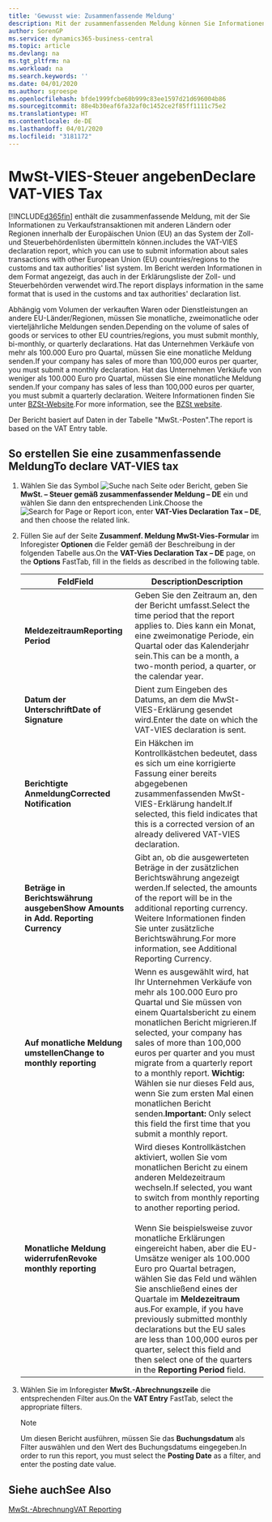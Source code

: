 ```yaml
---
title: 'Gewusst wie: Zusammenfassende Meldung'
description: Mit der zusammenfassenden Meldung können Sie Informationen zu Verkaufstransaktionen mit anderen Ländern oder Regionen innerhalb der Europäischen Union (EU) an das System der Zoll- und Steuerbehördenlisten übermitteln.
author: SorenGP
ms.service: dynamics365-business-central
ms.topic: article
ms.devlang: na
ms.tgt_pltfrm: na
ms.workload: na
ms.search.keywords: ''
ms.date: 04/01/2020
ms.author: sgroespe
ms.openlocfilehash: bfde1999fcbe60b999c83ee1597d21d696004b86
ms.sourcegitcommit: 88e4b30eaf6fa32af0c1452ce2f85ff1111c75e2
ms.translationtype: HT
ms.contentlocale: de-DE
ms.lasthandoff: 04/01/2020
ms.locfileid: "3181172"
---
```

# <a name="declare-vat-vies-tax"></a><span data-ttu-id="6c708-103">MwSt-VIES-Steuer angeben</span><span class="sxs-lookup"><span data-stu-id="6c708-103">Declare VAT-VIES Tax</span></span>
[!INCLUDE[d365fin](../../includes/d365fin_md.md)] <span data-ttu-id="6c708-104">enthält die zusammenfassende Meldung, mit der Sie Informationen zu Verkaufstransaktionen mit anderen Ländern oder Regionen innerhalb der Europäischen Union (EU) an das System der Zoll- und Steuerbehördenlisten übermitteln können.</span><span class="sxs-lookup"><span data-stu-id="6c708-104">includes the VAT-VIES declaration report, which you can use to submit information about sales transactions with other European Union (EU) countries/regions to the customs and tax authorities' list system.</span></span> <span data-ttu-id="6c708-105">Im Bericht werden Informationen in dem Format angezeigt, das auch in der Erklärungsliste der Zoll- und Steuerbehörden verwendet wird.</span><span class="sxs-lookup"><span data-stu-id="6c708-105">The report displays information in the same format that is used in the customs and tax authorities' declaration list.</span></span>  

<span data-ttu-id="6c708-106">Abhängig vom Volumen der verkauften Waren oder Dienstleistungen an andere EU-Länder/Regionen, müssen Sie monatliche, zweimonatliche oder vierteljährliche Meldungen senden.</span><span class="sxs-lookup"><span data-stu-id="6c708-106">Depending on the volume of sales of goods or services to other EU countries/regions, you must submit monthly, bi-monthly, or quarterly declarations.</span></span> <span data-ttu-id="6c708-107">Hat das Unternehmen Verkäufe von mehr als 100.000 Euro pro Quartal, müssen Sie eine monatliche Meldung senden.</span><span class="sxs-lookup"><span data-stu-id="6c708-107">If your company has sales of more than 100,000 euros per quarter, you must submit a monthly declaration.</span></span> <span data-ttu-id="6c708-108">Hat das Unternehmen Verkäufe von weniger als 100.000 Euro pro Quartal, müssen Sie eine monatliche Meldung senden.</span><span class="sxs-lookup"><span data-stu-id="6c708-108">If your company has sales of less than 100,000 euros per quarter, you must submit a quarterly declaration.</span></span> <span data-ttu-id="6c708-109">Weitere Informationen finden Sie unter [BZSt-Website](https://go.microsoft.com/fwlink/?LinkId=204368).</span><span class="sxs-lookup"><span data-stu-id="6c708-109">For more information, see the [BZSt website](https://go.microsoft.com/fwlink/?LinkId=204368).</span></span>  

<span data-ttu-id="6c708-110">Der Bericht basiert auf Daten in der Tabelle "MwSt.-Posten".</span><span class="sxs-lookup"><span data-stu-id="6c708-110">The report is based on the VAT Entry table.</span></span>  

## <a name="to-declare-vat-vies-tax"></a><span data-ttu-id="6c708-111">So erstellen Sie eine zusammenfassende Meldung</span><span class="sxs-lookup"><span data-stu-id="6c708-111">To declare VAT-VIES tax</span></span>  

1.  <span data-ttu-id="6c708-112">Wählen Sie das Symbol ![Suche nach Seite oder Bericht](../../media/ui-search/search_small.png "Symbol „Suche nach Seite oder Bericht“"), geben Sie **MwSt. – Steuer gemäß zusammenfassender Meldung – DE** ein und wählen Sie dann den entsprechenden Link.</span><span class="sxs-lookup"><span data-stu-id="6c708-112">Choose the ![Search for Page or Report](../../media/ui-search/search_small.png "Search for Page or Report icon") icon, enter **VAT-Vies Declaration Tax – DE**, and then choose the related link.</span></span>  
2.  <span data-ttu-id="6c708-113">Füllen Sie auf der Seite **Zusammenf. Meldung MwSt-Vies-Formular** im Inforegister **Optionen** die Felder gemäß der Beschreibung in der folgenden Tabelle aus.</span><span class="sxs-lookup"><span data-stu-id="6c708-113">On the **VAT-Vies Declaration Tax – DE** page, on the **Options** FastTab, fill in the fields as described in the following table.</span></span>  

    |<span data-ttu-id="6c708-114">Feld</span><span class="sxs-lookup"><span data-stu-id="6c708-114">Field</span></span>|<span data-ttu-id="6c708-115">Description</span><span class="sxs-lookup"><span data-stu-id="6c708-115">Description</span></span>|  
    |---------------------------------|---------------------------------------|  
    |<span data-ttu-id="6c708-116">**Meldezeitraum**</span><span class="sxs-lookup"><span data-stu-id="6c708-116">**Reporting Period**</span></span>|<span data-ttu-id="6c708-117">Geben Sie den Zeitraum an, den der Bericht umfasst.</span><span class="sxs-lookup"><span data-stu-id="6c708-117">Select the time period that the report applies to.</span></span> <span data-ttu-id="6c708-118">Dies kann ein Monat, eine zweimonatige Periode, ein Quartal oder das Kalenderjahr sein.</span><span class="sxs-lookup"><span data-stu-id="6c708-118">This can be a month, a two-month period, a quarter, or the calendar year.</span></span>|  
    |<span data-ttu-id="6c708-119">**Datum der Unterschrift**</span><span class="sxs-lookup"><span data-stu-id="6c708-119">**Date of Signature**</span></span>|<span data-ttu-id="6c708-120">Dient zum Eingeben des Datums, an dem die MwSt-VIES-Erklärung gesendet wird.</span><span class="sxs-lookup"><span data-stu-id="6c708-120">Enter the date on which the VAT-VIES declaration is sent.</span></span>|  
    |<span data-ttu-id="6c708-121">**Berichtigte Anmeldung**</span><span class="sxs-lookup"><span data-stu-id="6c708-121">**Corrected Notification**</span></span>|<span data-ttu-id="6c708-122">Ein Häkchen im Kontrollkästchen bedeutet, dass es sich um eine korrigierte Fassung einer bereits abgegebenen zusammenfassenden MwSt-VIES-Erklärung handelt.</span><span class="sxs-lookup"><span data-stu-id="6c708-122">If selected, this field indicates that this is a corrected version of an already delivered VAT-VIES declaration.</span></span>|  
    |<span data-ttu-id="6c708-123">**Beträge in Berichtswährung ausgeben**</span><span class="sxs-lookup"><span data-stu-id="6c708-123">**Show Amounts in Add. Reporting Currency**</span></span>|<span data-ttu-id="6c708-124">Gibt an, ob die ausgewerteten Beträge in der zusätzlichen Berichtswährung angezeigt werden.</span><span class="sxs-lookup"><span data-stu-id="6c708-124">If selected, the amounts of the report will be in the additional reporting currency.</span></span> <span data-ttu-id="6c708-125">Weitere Informationen finden Sie unter zusätzliche Berichtswährung.</span><span class="sxs-lookup"><span data-stu-id="6c708-125">For more information, see Additional Reporting Currency.</span></span>|  
    |<span data-ttu-id="6c708-126">**Auf monatliche Meldung umstellen**</span><span class="sxs-lookup"><span data-stu-id="6c708-126">**Change to monthly reporting**</span></span>|<span data-ttu-id="6c708-127">Wenn es ausgewählt wird, hat Ihr Unternehmen Verkäufe von mehr als 100.000 Euro pro Quartal und Sie müssen von einem Quartalsbericht zu einem monatlichen Bericht migrieren.</span><span class="sxs-lookup"><span data-stu-id="6c708-127">If selected, your company has sales of more than 100,000 euros per quarter and you must migrate from a quarterly report to a monthly report.</span></span> <span data-ttu-id="6c708-128">**Wichtig:** Wählen sie nur dieses Feld aus, wenn Sie zum ersten Mal einen monatlichen Bericht senden.</span><span class="sxs-lookup"><span data-stu-id="6c708-128">**Important:**  Only select this field the first time that you submit a monthly report.</span></span>|  
    |<span data-ttu-id="6c708-129">**Monatliche Meldung widerrufen**</span><span class="sxs-lookup"><span data-stu-id="6c708-129">**Revoke monthly reporting**</span></span>|<span data-ttu-id="6c708-130">Wird dieses Kontrollkästchen aktiviert, wollen Sie vom monatlichen Bericht zu einem anderen Meldezeitraum wechseln.</span><span class="sxs-lookup"><span data-stu-id="6c708-130">If selected, you want to switch from monthly reporting to another reporting period.</span></span><br /><br /> <span data-ttu-id="6c708-131">Wenn Sie beispielsweise zuvor monatliche Erklärungen eingereicht haben, aber die EU-Umsätze weniger als 100.000 Euro pro Quartal betragen, wählen Sie das Feld und wählen Sie anschließend eines der Quartale im **Meldezeitraum** aus.</span><span class="sxs-lookup"><span data-stu-id="6c708-131">For example, if you have previously submitted monthly declarations but the EU sales are less than 100,000 euros per quarter, select this field and then select one of the quarters in the **Reporting Period** field.</span></span>|  

3.  <span data-ttu-id="6c708-132">Wählen Sie im Inforegister **MwSt.-Abrechnungszeile** die entsprechenden Filter aus.</span><span class="sxs-lookup"><span data-stu-id="6c708-132">On the **VAT Entry** FastTab, select the appropriate filters.</span></span>  

    > [!NOTE]  
    >  <span data-ttu-id="6c708-133">Um diesen Bericht ausführen, müssen Sie das **Buchungsdatum** als Filter auswählen und den Wert des Buchungsdatums eingegeben.</span><span class="sxs-lookup"><span data-stu-id="6c708-133">In order to run this report, you must select the **Posting Date** as a filter, and enter the posting date value.</span></span>  

## <a name="see-also"></a><span data-ttu-id="6c708-134">Siehe auch</span><span class="sxs-lookup"><span data-stu-id="6c708-134">See Also</span></span>  
[<span data-ttu-id="6c708-135">MwSt.-Abrechnung</span><span class="sxs-lookup"><span data-stu-id="6c708-135">VAT Reporting</span></span>](vat-reporting.md)
